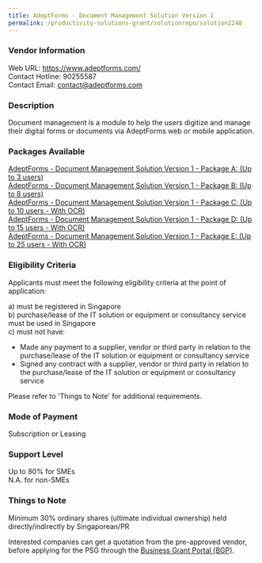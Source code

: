```yaml
---
title: AdeptForms - Document Management Solution Version 1
permalink: /productivity-solutions-grant/solutionrepo/solution2248
---
```


### Vendor Information
Web URL: https://www.adeptforms.com/ <br>Contact Hotline: 90255587 <br>Contact Email: contact@adeptforms.com <br>

### Description

Document management is a module to help the users digitize and manage their digital forms or documents via AdeptForms web or mobile application.

### Packages Available

<a href='https://www.gobusiness.gov.sg/images/psg/AdeptVentures20200102_Desensitised_Annex_3_Part_1.pdf' target='_blank'>AdeptForms - Document Management Solution Version 1 - Package A: (Up to 3 users)</a><br/>
<a href='https://www.gobusiness.gov.sg/images/psg/AdeptVentures20200102_Desensitised_Annex_3_Part_2.pdf' target='_blank'>AdeptForms - Document Management Solution Version 1 - Package B: (Up to 8 users)</a><br/>
<a href='https://www.gobusiness.gov.sg/images/psg/AdeptVentures20200102_Desensitised_Annex_3_Part_3.pdf' target='_blank'>AdeptForms - Document Management Solution Version 1 - Package C: (Up to 10 users - With OCR)</a><br/>
<a href='https://www.gobusiness.gov.sg/images/psg/AdeptVentures20200102_Desensitised_Annex_3_Part_4.pdf' target='_blank'>AdeptForms - Document Management Solution Version 1 - Package D: (Up to 15 users - With OCR)</a><br/>
<a href='https://www.gobusiness.gov.sg/images/psg/AdeptVentures20200102_Desensitised_Annex_3_Part_5.pdf' target='_blank'>AdeptForms - Document Management Solution Version 1 - Package E: (Up to 25 users - With OCR)</a><br/>

### Eligibility Criteria

Applicants must meet the following eligibility criteria at the point of application:

a) must be registered in Singapore <br>
b) purchase/lease of the IT solution or equipment or consultancy service must be used in Singapore <br>
c) must not have:
- Made any payment to a supplier, vendor or third party in relation to the purchase/lease of the IT solution or equipment or consultancy service
- Signed any contract with a supplier, vendor or third party in relation to the purchase/lease of the IT solution or equipment or consultancy service

Please refer to 'Things to Note' for additional requirements.

### Mode of Payment
Subscription or Leasing

### Support Level
Up to 80% for SMEs <br>
N.A. for non-SMEs

### Things to Note
Minimum 30% ordinary shares (ultimate individual ownership) held directly/indirectly by Singaporean/PR

Interested companies can get a quotation from the pre-approved vendor, before applying for the PSG through the <a target='_blank' href='https://www.businessgrants.gov.sg/'>Business Grant Portal (BGP)</a>.
